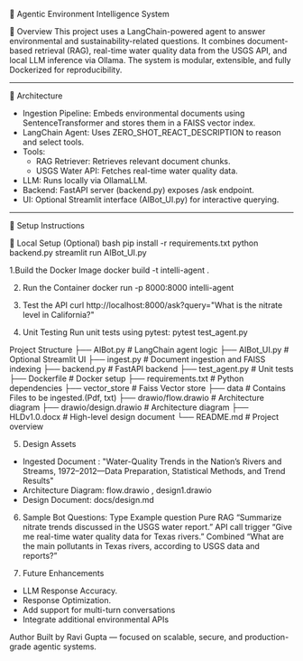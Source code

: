 🌊 Agentic Environment Intelligence System

📌 Overview
This project uses a LangChain-powered agent to answer environmental and sustainability-related questions. It combines document-based retrieval (RAG), real-time water quality data from the USGS API, and local LLM inference via Ollama. The system is modular, extensible, and fully Dockerized for reproducibility.

---

🧱 Architecture

- Ingestion Pipeline: Embeds environmental documents using SentenceTransformer and stores them in a FAISS vector index.
- LangChain Agent: Uses ZERO_SHOT_REACT_DESCRIPTION to reason and select tools.
- Tools:
  - RAG Retriever: Retrieves relevant document chunks.
  - USGS Water API: Fetches real-time water quality data.
- LLM: Runs locally via OllamaLLM.
- Backend: FastAPI server (backend.py) exposes /ask endpoint.
- UI: Optional Streamlit interface (AIBot_UI.py) for interactive querying.

---

🚀 Setup Instructions

🔧 Local Setup (Optional)
bash
pip install -r requirements.txt
python backend.py
streamlit run AIBot_UI.py

1.Build the Docker Image
docker build -t intelli-agent .

2. Run the Container
docker run -p 8000:8000 intelli-agent

3. Test the API
curl http://localhost:8000/ask?query="What is the nitrate level in California?"

4. Unit Testing
Run unit tests using pytest:
pytest test_agent.py


Project Structure
├── AIBot.py              # LangChain agent logic
├── AIBot_UI.py           # Optional Streamlit UI
├── ingest.py             # Document ingestion and FAISS indexing
├── backend.py            # FastAPI backend
├── test_agent.py         # Unit tests
├── Dockerfile            # Docker setup
├── requirements.txt      # Python dependencies
├── vector_store          # Faiss Vector store
├── data          		  # Contains Files to be ingested.(Pdf, txt)
├── drawio/flow.drawio    # Architecture diagram
├── drawio/design.drawio  # Architecture diagram
├── HLDv1.0.docx          # High-level design document
└── README.md             # Project overview



5. Design Assets
- Ingested Document : "Water-Quality Trends in the Nation’s Rivers and Streams, 1972–2012—Data Preparation, Statistical Methods, and Trend Results"
- Architecture Diagram: flow.drawio , design1.drawio
- Design Document: docs/design.md

6. Sample Bot Questions:
Type					Example question
Pure RAG			“Summarize nitrate trends discussed in the USGS water report.”
API call trigger	“Give me real-time water quality data for Texas rivers.”
Combined			“What are the main pollutants in Texas rivers, according to USGS data and reports?”

7. Future Enhancements
- LLM Response Accuracy.
- Response Optimization. 
- Add support for multi-turn conversations
- Integrate additional environmental APIs

Author
Built by Ravi Gupta — focused on scalable, secure, and production-grade agentic systems.




